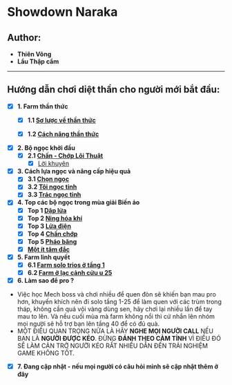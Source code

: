 # Showdown Naraka
## Author:
- **Thiên Võng**
- **Lẩu Thập cẩm**
---


## Hướng dẫn chơi diệt thần cho người mới bắt đầu:

- [x] **1. Farm thần thức**
  - [x] **1.1 [Sơ lược về thần thức](https://github.com/vietkong2222/Showdown_Naraka/blob/main/Sense%20Farming/throughsense.md)**
  - [x] **1.2 [Cách nâng thần thức](https://github.com/vietkong2222/Showdown_Naraka/blob/main/Sense%20Farming/senseupgrade.md)**
    

- [x] **2. Bộ ngọc khởi đầu**
  - [x] **2.1 [Chấn - Chớp Lôi Thuật](https://github.com/vietkong2222/Showdown_Naraka/blob/main/First%20Jades%20Set/Chanchop.md)**
    - [x] [Lời khuyên](https://github.com/vietkong2222/Showdown_Naraka/blob/main/First%20Jades%20Set/loikhuyen.md)

- [x] **3. Cách lựa ngọc và nâng cấp hiệu quả**
  - [x] **3.1 [Chọn ngọc](https://github.com/vietkong2222/Showdown_Naraka/blob/main/Jades%20Upgrade/chonngoc.md)**
  - [x] **3.2 [Tôi ngọc tinh](https://github.com/vietkong2222/Showdown_Naraka/blob/main/Jades%20Upgrade/toingoctinh.md)**
  - [x] **3.3 [Trác ngọc tinh](https://github.com/vietkong2222/Showdown_Naraka/blob/main/Jades%20Upgrade/tracngoctinh.md)**

- [x] **4. Top các bộ ngọc trong mùa giải Biến ảo**
  - [x] **Top 1 [Dập lửa](https://github.com/vietkong2222/Showdown_Naraka/blob/main/Top%20Jades%20Set/daplua.md)**
  - [x] **Top 2 [Ning hóa khí](https://github.com/vietkong2222/Showdown_Naraka/blob/main/Top%20Jades%20Set/ninghoakhi.md)**
  - [x] **Top 3 [Lửa điện](https://github.com/vietkong2222/Showdown_Naraka/blob/main/Top%20Jades%20Set/luadien.md)**
  - [x] **Top 4 [Chấn chớp](https://github.com/vietkong2222/Showdown_Naraka/blob/main/Top%20Jades%20Set/chanchop.md)**
  - [x] **Top 5 [Pháo băng](https://github.com/vietkong2222/Showdown_Naraka/blob/main/Top%20Jades%20Set/phaobang.md)**
  - [x] **[Một ít tâm đắc](https://github.com/vietkong2222/Showdown_Naraka/blob/main/Top%20Jades%20Set/tamdac.md)**

- [x] **5. Farm linh quyết**
  - [x] **6.1 [Farm solo trios ở tầng 1](https://github.com/vietkong2222/Showdown_Naraka/blob/main/Arima%20Ring%20Farming/solotrios.md)**
  - [x] **6.2 [Farm ở lạc cảnh cửu u 25](https://github.com/vietkong2222/Showdown_Naraka/blob/main/Arima%20Ring%20Farming/9u25.md)**

- [x] **6. Làm sao để pro ?**
 - Việc học Mech boss và chơi nhiều để quen đòn sẽ khiến bạn mau pro hơn, khuyến khích nên đi solo tầng 1-25 để làm quen với các trùm trong tháp, không cần quá vội vàng dùng sen, hãy chơi lại nhiều lần để tay mau to lên. Và nếu cuối mùa mà farm không nổi thì cứ nhắn lên nhóm mọi người sẽ hỗ trợ bạn lên tầng 40 để có đủ quà.
 - MỘT ĐIỀU QUAN TRỌNG NỮA LÀ HÃY **NGHE MỌI NGƯỜI CALL** NẾU BẠN LÀ **NGƯỜI ĐƯỢC KÉO**. ĐỪNG **ĐÁNH THEO CẢM TỈNH** VÌ ĐIỀU ĐÓ SẼ LÀM CẢN TRỞ NGƯỜI KÉO RẤT NHIỀU DẪN ĐẾN TRẢI NGHIỆM GAME KHÔNG TỐT. 
  
- [x] **7. Đang cập nhật - nếu mọi người có câu hỏi mình sẽ cập nhật thêm ở đây**
